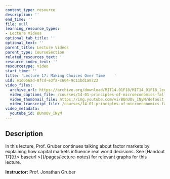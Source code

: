 ```yaml
---
content_type: resource
description: ''
end_time: ''
file: null
learning_resource_types:
- Lecture Videos
optional_tab_title: ''
optional_text: ''
parent_title: Lecture Videos
parent_type: CourseSection
related_resources_text: ''
resource_index_text: ''
resourcetype: Video
start_time: ''
title: 'Lecture 17: Making Choices Over Time    '
uid: e1d056ad-8fcd-e3fa-c604-9c11bd1a8723
video_files:
  archive_url: https://archive.org/download/MIT14.01F18/MIT14_01F18_lec17_300k.mp4
  video_captions_file: /courses/14-01-principles-of-microeconomics-fall-2018/6948df814bfc586fa7df8d6f2c3c513c_BUnUOv_INyM.vtt
  video_thumbnail_file: https://img.youtube.com/vi/BUnUOv_INyM/default.jpg
  video_transcript_file: /courses/14-01-principles-of-microeconomics-fall-2018/f33792dc91011c910907ec8a71059981_BUnUOv_INyM.pdf
video_metadata:
  youtube_id: BUnUOv_INyM
---
```


Description
-----------

In this lecture, Prof. Gruber continues talking about factor markets by explaining how capital markets influence real world decisions. See [Handout 17]({{< baseurl >}}/pages/lecture-notes) for relevant graphs for this lecture. 

**Instructor:** Prof. Jonathan Gruber